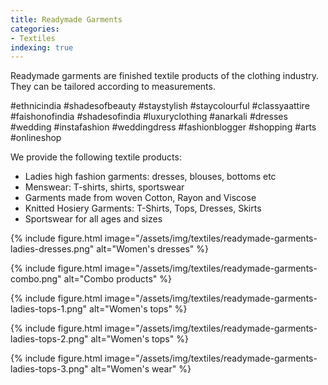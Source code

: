 ```yaml
---
title: Readymade Garments
categories:
- Textiles
indexing: true
---
```


Readymade garments are finished textile products of the clothing industry. They can be tailored according to measurements.

\#ethnicindia #shadesofbeauty #staystylish #staycolourful #classyaattire #faishonofindia #shadesofindia #luxuryclothing #anarkali #dresses #wedding #instafashion #weddingdress #fashionblogger #shopping #arts #onlineshop

<!-- more -->

We provide the following textile products:

- Ladies high fashion garments: dresses, blouses, bottoms etc
- Menswear: T-shirts, shirts, sportswear
- Garments made from woven Cotton, Rayon and Viscose
- Knitted Hosiery Garments: T-Shirts, Tops, Dresses, Skirts 
- Sportswear for all ages and sizes

{% include figure.html image="/assets/img/textiles/readymade-garments-ladies-dresses.png" alt="Women's dresses" %}

{% include figure.html image="/assets/img/textiles/readymade-garments-combo.png" alt="Combo products" %}

{% include figure.html image="/assets/img/textiles/readymade-garments-ladies-tops-1.png" alt="Women's tops" %}

{% include figure.html image="/assets/img/textiles/readymade-garments-ladies-tops-2.png" alt="Women's tops" %}

{% include figure.html image="/assets/img/textiles/readymade-garments-ladies-tops-3.png" alt="Women's wear" %}